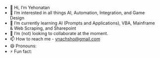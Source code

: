 - 👋 Hi, I’m Yehonatan
- 👀 I’m interested in all things AI, Automation, Integration, and Game Design
- 🌱 I’m currently learning AI (Prompts and Applications), VBA, Mainframe & Web Scraping, and Sharepoint
- 💞️ I’m (not) looking to collaborate at the moment.
- 📫 How to reach me - ynachsho@gmail.com
- 😄 Pronouns: 
- ⚡ Fun fact: 

<!---
ynachsho/ynachsho is a ✨ special ✨ repository because its `README.md` (this file) appears on your GitHub profile.
You can click the Preview link to take a look at your changes.
--->
